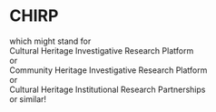 # CHIRP

which might stand for  
Cultural Heritage Investigative Research Platform  
or   
Community Heritage Investigative Research Platform  
or  
Cultural Heritage Institutional Research Partnerships  
or similar!  
